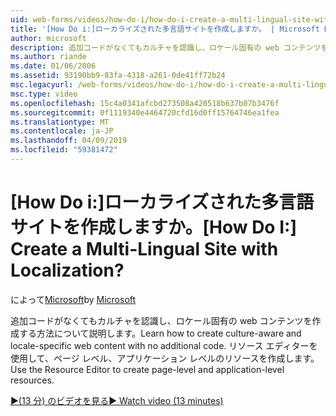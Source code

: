 ```yaml
---
uid: web-forms/videos/how-do-i/how-do-i-create-a-multi-lingual-site-with-localization
title: '[How Do i:]ローカライズされた多言語サイトを作成しますか。 | Microsoft Docs'
author: microsoft
description: 追加コードがなくてもカルチャを認識し、ロケール固有の web コンテンツを作成する方法について説明します。 リソース エディターを使用して、ページ レベル、アプリケーション レベルを作成する.
ms.author: riande
ms.date: 01/06/2006
ms.assetid: 93190bb9-83fa-4318-a261-0de41ff72b24
msc.legacyurl: /web-forms/videos/how-do-i/how-do-i-create-a-multi-lingual-site-with-localization
msc.type: video
ms.openlocfilehash: 15c4a0341afcbd273508a420518b637b07b3476f
ms.sourcegitcommit: 0f1119340e4464720cfd16d0ff15764746ea1fea
ms.translationtype: MT
ms.contentlocale: ja-JP
ms.lasthandoff: 04/09/2019
ms.locfileid: "59381472"
---
```

# <a name="how-do-i-create-a-multi-lingual-site-with-localization"></a><span data-ttu-id="68790-105">[How Do i:]ローカライズされた多言語サイトを作成しますか。</span><span class="sxs-lookup"><span data-stu-id="68790-105">[How Do I:] Create a Multi-Lingual Site with Localization?</span></span>

<span data-ttu-id="68790-106">によって[Microsoft](https://github.com/microsoft)</span><span class="sxs-lookup"><span data-stu-id="68790-106">by [Microsoft](https://github.com/microsoft)</span></span>

<span data-ttu-id="68790-107">追加コードがなくてもカルチャを認識し、ロケール固有の web コンテンツを作成する方法について説明します。</span><span class="sxs-lookup"><span data-stu-id="68790-107">Learn how to create culture-aware and locale-specific web content with no additional code.</span></span> <span data-ttu-id="68790-108">リソース エディターを使用して、ページ レベル、アプリケーション レベルのリソースを作成します。</span><span class="sxs-lookup"><span data-stu-id="68790-108">Use the Resource Editor to create page-level and application-level resources.</span></span>

[<span data-ttu-id="68790-109">&#9654;(13 分) のビデオを見る</span><span class="sxs-lookup"><span data-stu-id="68790-109">&#9654; Watch video (13 minutes)</span></span>](https://channel9.msdn.com/Blogs/ASP-NET-Site-Videos/how-do-i-create-a-multi-lingual-site-with-localization)

